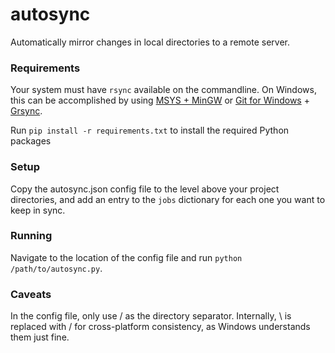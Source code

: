 autosync
========

Automatically mirror changes in local directories to a remote server.

### Requirements
Your system must have `rsync` available on the commandline.  On Windows, this can be accomplished by using [MSYS + MinGW](http://www.mingw.org/wiki/MSYS) or [Git for Windows](http://git-scm.com/download/win) + [Grsync](http://grsync-win.sourceforge.net/).

Run `pip install -r requirements.txt` to install the required Python packages

### Setup
Copy the autosync.json config file to the level above your project directories, and add an entry to the `jobs` dictionary for each one you want to keep in sync.

### Running
Navigate to the location of the config file and run `python /path/to/autosync.py`.

### Caveats
In the config file, only use / as the directory separator.  Internally, \ is replaced with / for cross-platform consistency, as Windows understands them just fine.
